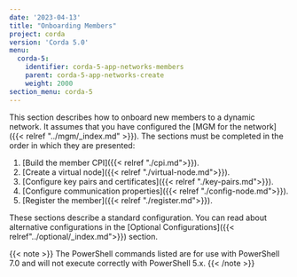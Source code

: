 ```yaml
---
date: '2023-04-13'
title: "Onboarding Members"
project: corda
version: 'Corda 5.0'
menu:
  corda-5:
    identifier: corda-5-app-networks-members
    parent: corda-5-app-networks-create
    weight: 2000
section_menu: corda-5
---
```

This section describes how to onboard new members to a dynamic network. It assumes that you have configured the [MGM for the network]({{< relref "../mgm/_index.md" >}}). The sections must be completed in the order in which they are presented:

1. [Build the member CPI]({{< relref "./cpi.md">}}).
2. [Create a virtual node]({{< relref "./virtual-node.md">}}).
3. [Configure key pairs and certificates]({{< relref "./key-pairs.md">}}).
5. [Configure communication properties]({{< relref "./config-node.md">}}).
4. [Register the member]({{< relref "./register.md">}}).

These sections describe a standard configuration. You can read about alternative configurations in the [Optional Configurations]({{< relref"../optional/_index.md">}}) section. 

{{< note >}}
The PowerShell commands listed are for use with PowerShell 7.0 and will not execute correctly with PowerShell 5.x.
{{< /note >}}